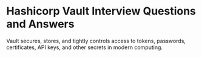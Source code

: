# Hashicorp Vault Interview Questions and Answers
Vault secures, stores, and tightly controls access to tokens, passwords, certificates, API keys, and other secrets in modern computing.
